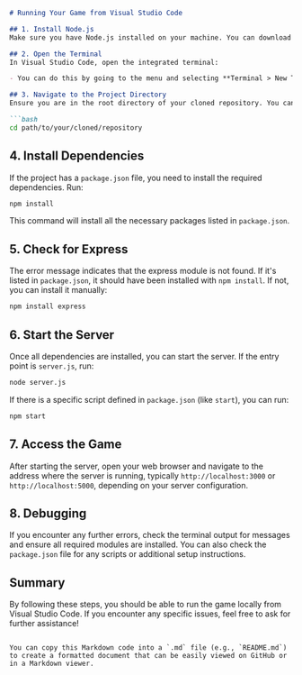 ```markdown
# Running Your Game from Visual Studio Code

## 1. Install Node.js
Make sure you have Node.js installed on your machine. You can download it from [nodejs.org](https://nodejs.org/).

## 2. Open the Terminal
In Visual Studio Code, open the integrated terminal:

- You can do this by going to the menu and selecting **Terminal > New Terminal** or by using the shortcut `` Ctrl + ` ``.

## 3. Navigate to the Project Directory
Ensure you are in the root directory of your cloned repository. You can use the `cd` command to navigate:

```bash
cd path/to/your/cloned/repository
```

## 4. Install Dependencies
If the project has a `package.json` file, you need to install the required dependencies. Run:

```bash
npm install
```

This command will install all the necessary packages listed in `package.json`.

## 5. Check for Express
The error message indicates that the express module is not found. If it's listed in `package.json`, it should have been installed with `npm install`. If not, you can install it manually:

```bash
npm install express
```

## 6. Start the Server
Once all dependencies are installed, you can start the server. If the entry point is `server.js`, run:

```bash
node server.js
```

If there is a specific script defined in `package.json` (like `start`), you can run:

```bash
npm start
```

## 7. Access the Game
After starting the server, open your web browser and navigate to the address where the server is running, typically `http://localhost:3000` or `http://localhost:5000`, depending on your server configuration.

## 8. Debugging
If you encounter any further errors, check the terminal output for messages and ensure all required modules are installed. You can also check the `package.json` file for any scripts or additional setup instructions.

## Summary
By following these steps, you should be able to run the game locally from Visual Studio Code. If you encounter any specific issues, feel free to ask for further assistance!
```

You can copy this Markdown code into a `.md` file (e.g., `README.md`) to create a formatted document that can be easily viewed on GitHub or in a Markdown viewer.
